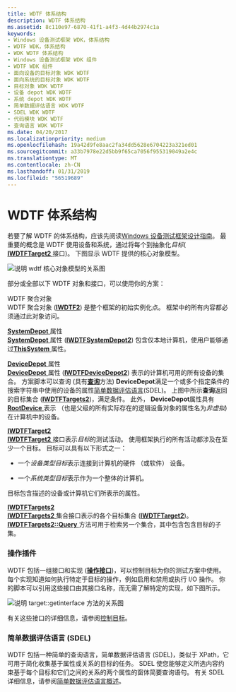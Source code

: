 ```yaml
---
title: WDTF 体系结构
description: WDTF 体系结构
ms.assetid: 8c110e97-6870-41f1-a4f3-4d44b2974c1a
keywords:
- Windows 设备测试框架 WDK，体系结构
- WDTF WDK，体系结构
- WDK WDTF 体系结构
- Windows 设备测试框架 WDK 组件
- WDTF WDK 组件
- 面向设备的目标对象 WDK WDTF
- 面向系统的目标对象 WDK WDTF
- 目标对象 WDK WDTF
- 设备 depot WDK WDTF
- 系统 depot WDK WDTF
- 简单数据评估语言 WDK WDTF
- SDEL WDK WDTF
- 代码模块 WDK WDTF
- 查询语言 WDK WDTF
ms.date: 04/20/2017
ms.localizationpriority: medium
ms.openlocfilehash: 19a42d9fe8aac2fa34dd5628e6704223a321ed01
ms.sourcegitcommit: a33b7978e22d5bb9f65ca7056f955319049a2e4c
ms.translationtype: MT
ms.contentlocale: zh-CN
ms.lasthandoff: 01/31/2019
ms.locfileid: "56519689"
---
```

# <a name="wdtf-architecture"></a>WDTF 体系结构


若要了解 WDTF 的体系结构，应该先阅读[Windows 设备测试框架设计指南](wdtf-overview.md)。 最重要的概念是 WDTF 使用设备和系统，通过将每个到抽象化*目标*( [ **IWDTFTarget2** ](https://msdn.microsoft.com/library/windows/hardware/hh439367)接口)。 下图显示 WDTF 提供的核心对象模型。

![说明 wdtf 核心对象模型的关系图](images/wdtf-objectmodel.gif)

部分或全部以下 WDTF 对象和接口，可以使用你的方案：

<a href="" id="wdtf-aggregation-object"></a>WDTF 聚合对象  
WDTF 聚合对象 ([**IWDTF2**](https://msdn.microsoft.com/library/windows/hardware/ff539628)) 是整个框架的初始实例化点。 框架中的所有内容都必须通过此对象访问。

<a href="" id="systemdepot-property"></a>[**SystemDepot** ](https://msdn.microsoft.com/library/windows/hardware/hh406309)属性  
[ **SystemDepot** ](https://msdn.microsoft.com/library/windows/hardware/hh406309)属性 ([**IWDTFSystemDepot2**](https://msdn.microsoft.com/library/windows/hardware/hh439331)) 包含仅本地计算机，使用户能够通过[**ThisSystem** ](https://msdn.microsoft.com/library/windows/hardware/hh439354)属性。

<a href="" id="devicedepot-property"></a>[**DeviceDepot** ](https://msdn.microsoft.com/library/windows/hardware/hh406304)属性  
[ **DeviceDepot** ](https://msdn.microsoft.com/library/windows/hardware/hh406304)属性 ([**IWDTFDeviceDepot2**](https://msdn.microsoft.com/library/windows/hardware/hh406391)) 表示的计算机可用的所有设备的集合。 方案脚本可以查询 (具有[**查询**](https://msdn.microsoft.com/library/windows/hardware/hh439483)方法) **DeviceDepot**满足一个或多个指定条件的搜索字符串中使用的设备的属性[简单数据评估语言](simple-data-evaluation-language-overview.md)(SDEL)。 上图中所示**查询**返回的目标集合 ([**IWDTFTargets2**](https://msdn.microsoft.com/library/windows/hardware/hh439458))，满足条件。 此外， **DeviceDepot**属性具有[ **RootDevice** ](https://msdn.microsoft.com/library/windows/hardware/hh406413)表示 （也是父级的所有实际存在的逻辑设备对象的属性名为*非虚拟*) 在计算机中的设备。

<a href="" id="iwdtftarget2"></a>[**IWDTFTarget2**](https://msdn.microsoft.com/library/windows/hardware/hh439367)  
[ **IWDTFTarget2** ](https://msdn.microsoft.com/library/windows/hardware/hh439367)接口表示*目标*的测试活动。 使用框架执行的所有活动都涉及在至少一个目标。 目标可以具有以下形式之一：

-   一个*设备类型目标*表示连接到计算机的硬件 （或软件） 设备。

-   一个*系统类型目标*表示作为一个整体的计算机。

目标包含描述的设备或计算机它们所表示的属性。

<a href="" id="iwdtftargets2"></a>[**IWDTFTargets2**](https://msdn.microsoft.com/library/windows/hardware/hh439458)  
[ **IWDTFTargets2** ](https://msdn.microsoft.com/library/windows/hardware/hh439458)集合接口表示的各个目标集合 ([**IWDTFTarget2**](https://msdn.microsoft.com/library/windows/hardware/hh439367))。 [ **IWDTFTargets2::Query** ](https://msdn.microsoft.com/library/windows/hardware/hh439483)方法可用于检索另一个集合，其中包含包含目标的子集。

### <a name="action-plug-ins"></a>操作插件

WDTF 包括一组接口和实现 ([**操作接口**](https://msdn.microsoft.com/library/windows/hardware/ff538355))，可以控制目标为你的测试方案中使用。 每个实现知道如何执行特定于目标的操作，例如启用和禁用或执行 I/O 操作。 你的脚本可以引用这些接口由其接口名称，而无需了解特定的实现，如下图所示。

![说明 target::getinterface 方法的关系图](images/wdtf-getinterface.gif)

有关这些接口的详细信息，请参阅[控制目标](controlling-targets.md)。

### <a name="simple-data-evaluation-language-sdel"></a>简单数据评估语言 (SDEL)

WDTF 包括一种简单的查询语言，简单数据评估语言 (SDEL)，类似于 XPath，它可用于简化收集基于属性或关系的目标的任务。 SDEL 使您能够定义所选内容约束基于每个目标和它们之间的关系的两个属性的窗体简要查询语句。 有关 SDEL 详细信息，请参阅[简单数据评估语言概述](simple-data-evaluation-language-overview.md)。

 

 




